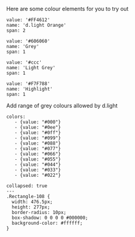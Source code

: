
Here are some colour elements for you to try out


```color
value: '#FF4612'
name: 'd.light Orange'
span: 2
```

```color
value: '#606060'
name: 'Grey'
span: 1
```

```color
value: '#ccc'
name: 'Light Grey'
span: 1
```

```color
value: '#F7F788'
name: 'Highlight'
span: 1
```



Add range of grey colours allowed by d.light

```color-palette|horizontal
colors:
   - {value: "#000"}
   - {value: "#0ee"}
   - {value: "#0ff"}
   - {value: "#099"}
   - {value: "#088"}
   - {value: "#077"}
   - {value: "#066"}
   - {value: "#055"}
   - {value: "#044"}
   - {value: "#033"}
   - {value: "#022"}
```

```code
collapsed: true
---
.Rectangle-108 {
  width: 476.5px;
  height: 277px;
  border-radius: 10px;
  box-shadow: 0 0 0 0 #000000;
  background-color: #ffffff;
}
```


